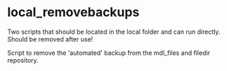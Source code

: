 # local_removebackups
Two scripts that should be located in the local folder and can run directly. Should be removed after use!

Script to remove the 'automated' backup from the mdl_files and filedir repository.
